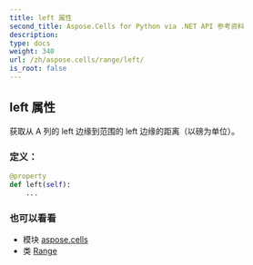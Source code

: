 ```yaml
---
title: left 属性
second_title: Aspose.Cells for Python via .NET API 参考资料
description:
type: docs
weight: 340
url: /zh/aspose.cells/range/left/
is_root: false
---
```

## left 属性

获取从 A 列的 left 边缘到范围的 left 边缘的距离（以磅为单位）。
### 定义：
```python
@property
def left(self):
    ...
```

### 也可以看看
* 模块 [aspose.cells](../../)
* 类 [Range](/cells/python-net/zh/aspose.cells/range)
